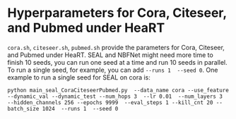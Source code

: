 
# Hyperparameters for Cora, Citeseer, and Pubmed under HeaRT

`cora.sh`, `citeseer.sh`, `pubmed.sh` provide the parameters for  Cora, Citeseer, and Pubmed under HeaRT.  SEAL and NBFNet might need more time to finish 10 seeds, you can run one seed at a time and run 10 seeds in parallel. To run a single seed, for example, you can add `--runs 1  --seed 0`. One example to run a single seed for SEAL on cora is:
```
python main_seal_CoraCiteseerPubmed.py  --data_name cora --use_feature --dynamic_val --dynamic_test --num_hops 3  --lr 0.01  --num_layers 3   --hidden_channels 256 --epochs 9999  --eval_steps 1 --kill_cnt 20 --batch_size 1024  --runs 1  --seed 0
```
